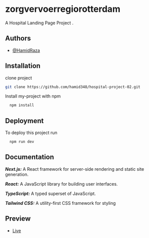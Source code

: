 
# zorgvervoerregiorotterdam

A Hospital Landing Page Project . 

## Authors

- [@HamidRaza](https://github.com/hamid348)


## Installation

clone project
```bash
git clone https://github.com/hamid348/hospital-project-02.git
```
Install my-project with npm

```bash
  npm install
```

## Deployment

To deploy this project run


```bash
  npm run dev
```


## Documentation

***Next.js:*** A React framework for server-side rendering and static site generation.

***React:*** A JavaScript library for building user interfaces.

***TypeScript:*** A typed superset of JavaScript.

***Tailwind CSS:*** A utility-first CSS framework for styling

## Preview
- [Live](https://hospital-project-02.vercel.app/)

